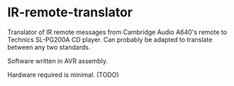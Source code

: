 # IR-remote-translator
Translator of IR remote messages from Cambridge Audio A640's remote to Technics SL-PG200A CD player. Can probably be adapted to translate between any two standards.

Software written in AVR assembly.

Hardware required is minimal. (TODO)
